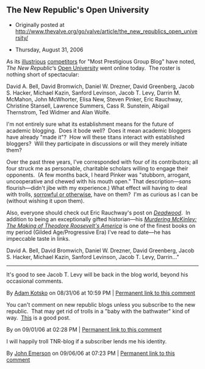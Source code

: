 ## The New Republic's Open University

 * Originally posted at http://www.thevalve.org/go/valve/article/the_new_republics_open_university/

* Thursday, August 31, 2006 

As its [illustrious](http://crookedtimber.org/2006/08/31/open-university/) [competitors](http://hnn.us/blogs/entries/29581.html) for "Most Prestigious Group Blog" have noted, _The New Republic_‘s [Open University](http://www.tnr.com/blog/openuniversity) went online today.  The roster is nothing short of spectacular:

David A. Bell, David Bromwich, Daniel W. Drezner, David Greenberg, Jacob S. Hacker, Michael Kazin, Sanford Levinson, Jacob T. Levy, Darrin M. McMahon, John McWhorter, Elisa New, Steven Pinker, Eric Rauchway, Christine Stansell, Lawrence Summers, Cass R. Sunstein, Abigail Thernstrom, Ted Widmer and Alan Wolfe.

I'm not entirely sure what its establishment means for the future of academic blogging.  Does it bode well?  Does it mean academic bloggers have already "made it"?  How will these titans interact with established bloggers?  Will they participate in discussions or will they merely initiate them?  

Over the past three years, I've corresponded with four of its contributors; all four struck me as personable, charitable scholars willing to engage their opponents.  (A few months back, I heard Pinker was "stubborn, arrogant, uncooperative and chewed with his mouth open."  That description—_sans_ flourish—didn't jibe with my experience.)  What effect will having to deal with trolls, [sorrowful or otherwise](http://acephalous.typepad.com/acephalous/2006/05/the_troll_of_co.html), have on them?  I'm as curious as I can be (without wishing it upon them).

Also, everyone should check out Eric Rauchway's post on [_Deadwood_](http://www.tnr.com/blog/openuniversity?pid=35044).  In addition to being an exceptionally gifted historian—his [_Murdering McKinley: The Making of Theodore Roosevelt's America_](http://www.amazon.com/exec/obidos/ASIN/0809016389/diesekoschmar-20) is one of the finest books on my period (Gilded Age/Progressive Era) I've read to date—he has impeccable taste in links.

David A. Bell, David Bromwich, Daniel W. Drezner, David Greenberg, Jacob S. Hacker, Michael Kazin, Sanford Levinson, Jacob T. Levy, Darrin..."

---

It's good to see Jacob T. Levy will be back in the blog world, beyond his occasional comments.

By [Adam Kotsko](http://adamkotsko.com/weblog) on 08/31/06 at 10:59 PM | [Permanent link to this comment](http://www.thevalve.org/go/valve/article/the_new_republics_open_university/#11267)
[]()

You can't comment on new republic blogs unless you subscribe to the new republic.  That may get rid of trolls in a "baby with the bathwater" kind of way.   [This](http://www.tnr.com/blog/openuniversity?pid=35027) is a good post.

By  on 09/01/06 at 02:28 PM | [Permanent link to this comment](http://www.thevalve.org/go/valve/article/the_new_republics_open_university/#11272)
[]()

I will happily troll TNR-blog if a subscriber lends me his identity.

By [John Emerson](http://www.idiocentrism.com) on 09/06/06 at 07:23 PM | [Permanent link to this comment](http://www.thevalve.org/go/valve/article/the_new_republics_open_university/#11341)

